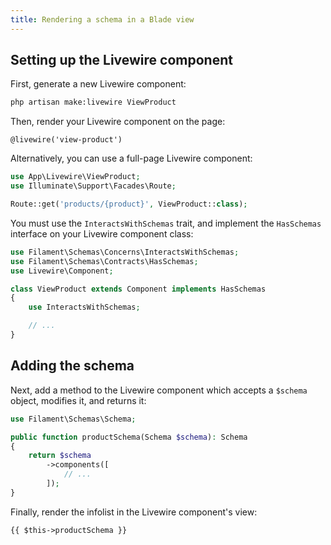 ```yaml
---
title: Rendering a schema in a Blade view
---
```


## Setting up the Livewire component

First, generate a new Livewire component:

```bash
php artisan make:livewire ViewProduct
```

Then, render your Livewire component on the page:

```blade
@livewire('view-product')
```

Alternatively, you can use a full-page Livewire component:

```php
use App\Livewire\ViewProduct;
use Illuminate\Support\Facades\Route;

Route::get('products/{product}', ViewProduct::class);
```

You must use the `InteractsWithSchemas` trait, and implement the `HasSchemas` interface on your Livewire component class:

```php
use Filament\Schemas\Concerns\InteractsWithSchemas;
use Filament\Schemas\Contracts\HasSchemas;
use Livewire\Component;

class ViewProduct extends Component implements HasSchemas
{
    use InteractsWithSchemas;

    // ...
}
```

## Adding the schema

Next, add a method to the Livewire component which accepts a `$schema` object, modifies it, and returns it:

```php
use Filament\Schemas\Schema;

public function productSchema(Schema $schema): Schema
{
    return $schema
        ->components([
            // ...
        ]);
}
```

Finally, render the infolist in the Livewire component's view:

```blade
{{ $this->productSchema }}
```
